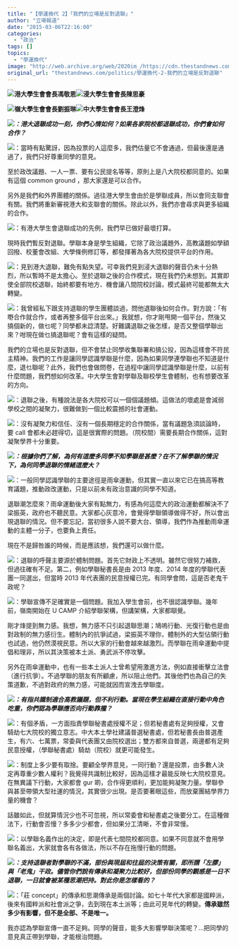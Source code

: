 ```yaml
---
title: "【學運換代 2】「我們的立場是反對退聯」"
author: "立場報道"
date: "2015-03-06T22:16:00"
categories:
  - "政治"
tags: []
topics:
  - "學運換代"
image: "http://web.archive.org/web/2020im_/https://cdn.thestandnews.com/media/photos/cache/4u-01_9EvyE_1200x0.png"
original_url: "thestandnews.com/politics/學運換代-2-我們的立場是反對退聯"
---
```

[![](http://web.archive.org/web/2020im_/https://cdn.thestandnews.com/media/photos/cache/4u-01_9EvyE_1200x0.png)](http://web.archive.org/web/20210628181357/https://cdn.thestandnews.com/media/photos/cache/4u-01_9EvyE_1200x0.png)**港大學生會會長馮敬恩**[![](http://web.archive.org/web/2020im_/https://cdn.thestandnews.com/media/photos/cache/4u-02_ZMSmL_1200x0.png)](http://web.archive.org/web/20210628181357/https://cdn.thestandnews.com/media/photos/cache/4u-02_ZMSmL_1200x0.png)**浸大學生會會長陳思豪**

[![](http://web.archive.org/web/2020im_/https://cdn.thestandnews.com/media/photos/cache/4u-03_BfDhy_1200x0.png)](http://web.archive.org/web/20210628181357/https://cdn.thestandnews.com/media/photos/cache/4u-03_BfDhy_1200x0.png)**嶺大學生會會長劉振琳**[![](http://web.archive.org/web/2020im_/https://cdn.thestandnews.com/media/photos/cache/4u-04_2v4Li_1200x0.png)](http://web.archive.org/web/20210628181357/https://cdn.thestandnews.com/media/photos/cache/4u-04_2v4Li_1200x0.png)**中大學生會會長王澄烽**

_**[![](http://web.archive.org/web/2020im_/https://cdn.thestandnews.com/media/photos/cache/sn-14_5TeK3_1200x0.png)](http://web.archive.org/web/20210628181357/https://cdn.thestandnews.com/media/photos/cache/sn-14_5TeK3_1200x0.png)：港大退聯成功一刻，你們心情如何？如果各家院校都退聯**__**成功**__**，你們會如何合作？**_

[![](http://web.archive.org/web/2020im_/https://cdn.thestandnews.com/media/photos/cache/4u-01_9EvyE_1200x0.png)](http://web.archive.org/web/20210628181357/https://cdn.thestandnews.com/media/photos/cache/4u-01_9EvyE_1200x0.png)：當時有點驚訝，因為投票的人這麼多，我們估量它不會通過，但最後還是通過了，我們只好尊重同學的意見。

至於政改議題、一人一票、要有公民提名等等，原則上是八大院校都同意的。如果有這個 common ground ，那大家還是可以合作。

另外是我們和外界團體的關係。過往港大學生會由於是學聯成員，所以會同支聯會有關。我們將重新審視港大和支聯會的關係。除此以外，我們亦會尋求與更多組織的合作。

[![](http://web.archive.org/web/2020im_/https://cdn.thestandnews.com/media/photos/cache/4u-03_BfDhy_1200x0.png)](http://web.archive.org/web/20210628181357/https://cdn.thestandnews.com/media/photos/cache/4u-03_BfDhy_1200x0.png)：有港大學生會退聯成功的先例，我們早已做好最壞打算。

現時我們暫反對退聯。學聯本身是學生組織，它除了政治議題外，高教議題如學額回撥、校董會改組、大學條例修訂等，都發揮著為各大院校提供平台的作用。

[![](http://web.archive.org/web/2020im_/https://cdn.thestandnews.com/media/photos/cache/4u-02_ZMSmL_1200x0.png)](http://web.archive.org/web/20210628181357/https://cdn.thestandnews.com/media/photos/cache/4u-02_ZMSmL_1200x0.png)：見到港大退聯，難免有點失望。可幸我們見到浸大退聯的聲音仍未十分熱烈，所以暫時不是太擔心。至於退聯之後的合作模式，現在我們仍未想到。其實即使全部院校退聯，始終都要有地方、機會讓八間院校討論，模式最終可能都無太大轉變。

[![](http://web.archive.org/web/2020im_/https://cdn.thestandnews.com/media/photos/cache/4u-04_2v4Li_1200x0.png)](http://web.archive.org/web/20210628181357/https://cdn.thestandnews.com/media/photos/cache/4u-04_2v4Li_1200x0.png)：我曾經私下跟支持退聯的學生團體談過，問他退聯後如何合作。對方說：「有嘢合作就合作，或者再整多個平台出來。」我就想，你才剛甩開一個平台，然後又搞個新的，做乜呢？同學都未諗清楚。好難講退聯之後怎樣，是否又整個學聯出來？咁現在做乜搞退聯呢？會有這樣的疑問。

我們的立場也是反對退聯，但不會禁止同學收集聯署和搞公投，因為這樣會不符民主精神。我們的工作是讓同學認識學聯是什麼，因為如果同學連學聯也不知道是什麼，退乜聯呢？此外，我們也會做問卷，在過程中讓同學認識學聯是什麼，以前有什麼問題，我們想如何改革。中大學生會對學聯及聯校學生會體制，也有想要改革的方向。

[![](http://web.archive.org/web/2020im_/https://cdn.thestandnews.com/media/photos/cache/4u-03_BfDhy_1200x0.png)](http://web.archive.org/web/20210628181357/https://cdn.thestandnews.com/media/photos/cache/4u-03_BfDhy_1200x0.png)：退聯之後，有種說法是各大院校可以一個個議題傾。這做法的壞處是會減弱學校之間的凝聚力，很難做到一個比較震撼的社會運動。

[![](http://web.archive.org/web/2020im_/https://cdn.thestandnews.com/media/photos/cache/4u-02_ZMSmL_1200x0.png)](http://web.archive.org/web/20210628181357/https://cdn.thestandnews.com/media/photos/cache/4u-02_ZMSmL_1200x0.png)：沒有凝聚力和信任、沒有一個長期穩定的合作關係，當有議題急須談論時，要 call 會都未必趕得切，這是很實際的問題。（院校間）需要長期合作關係，這對凝聚學界十分重要。

[![](http://web.archive.org/web/2020im_/https://cdn.thestandnews.com/media/photos/cache/sn-14_5TeK3_1200x0.png)](http://web.archive.org/web/20210628181357/https://cdn.thestandnews.com/media/photos/cache/sn-14_5TeK3_1200x0.png)_**：根據你們了解，為何有這麼多同學不知學聯是甚麼？在不了解學聯的情況下，為何同學退聯的情緒這麼大？**_

[![](http://web.archive.org/web/2020im_/https://cdn.thestandnews.com/media/photos/cache/4u-04_2v4Li_1200x0.png)](http://web.archive.org/web/20210628181357/https://cdn.thestandnews.com/media/photos/cache/4u-04_2v4Li_1200x0.png)：一般同學認識學聯的主要途徑是雨傘運動，但其實一直以來它已在搞高等教育議題，推動政改運動，只是以前未有政治意識的同學不知道。

退聯潮怎麼來？雨傘運動後大家有點無力，有感為何這麼大的政治運動都解決不了梁振英，政府也不聽民意。大家都心灰意冷，會覺得學聯領導做得不好，所以會出現退聯的情況。但不要忘記，當初很多人說不要大台、領導，我們作為推動雨傘運動的主體一分子，也要負上責任。

現在不是歸咎誰的時候，而是應該想，我們還可以做什麼。

[![](http://web.archive.org/web/2020im_/https://cdn.thestandnews.com/media/photos/cache/4u-01_9EvyE_1200x0.png)](http://web.archive.org/web/20210628181357/https://cdn.thestandnews.com/media/photos/cache/4u-01_9EvyE_1200x0.png)：退聯的呼聲主要源於體制問題。首先它財政上不透明。雖然它很努力補救，但過往確有不足。第二，例如學聯秘書長是由 2013 年度、2014 年度的學聯代表團一同選出，但當時 2013 年代表團的民意授權已完。有同學會問，這是否老鬼干政呢？

[![](http://web.archive.org/web/2020im_/https://cdn.thestandnews.com/media/photos/cache/4u-03_BfDhy_1200x0.png)](http://web.archive.org/web/20210628181357/https://cdn.thestandnews.com/media/photos/cache/4u-03_BfDhy_1200x0.png)：學聯宣傳不足確實是一個問題。我加入學生會前，也不很認識學聯。幾年前，嶺南開始在 U CAMP 介紹學聯架構，但講架構，大家都瞓覺。

剛才烽提到無力感。我想，無力感不只引起退聯思潮；鳩嗚行動、光復行動也是由對政制的無力感衍生。體制內的抗爭試過，梁振英不理你，體制外的大型佔領行動也試過，他仍然漠視民意。所以大家的行動會越來越激烈。而學聯在雨傘運動中提倡和理非，所以其決策被本土派、勇武派不停攻擊。

另外在雨傘運動中，也有一些本土派人士曾希望用激進方法，例如直接衝擊立法會（進行抗爭）。不過學聯的朋友有所顧慮，所以阻止他們。其後他們也為自己的失策道歉，不過對政府的無力感，可能就因而宣洩去學聯度。

[![](http://web.archive.org/web/2020im_/https://cdn.thestandnews.com/media/photos/cache/sn-14_5TeK3_1200x0.png)](http://web.archive.org/web/20210628181357/https://cdn.thestandnews.com/media/photos/cache/sn-14_5TeK3_1200x0.png)_**：有指共識制適合高教議題，但不利行動。當現在學生組織在直接行動中角色吃重，你們認為學聯應否向行動靠攏？**_

[![](http://web.archive.org/web/2020im_/https://cdn.thestandnews.com/media/photos/cache/4u-03_BfDhy_1200x0.png)](http://web.archive.org/web/20210628181357/https://cdn.thestandnews.com/media/photos/cache/4u-03_BfDhy_1200x0.png)：有個矛盾，一方面指責學聯秘書處授權不足；但若秘書處有足夠授權，又會騎劫七大院校的獨立意志。中大本土學社建議普選秘書處，但若秘書長由普選產生，有六、七萬票，常委與代表團又由院校選出；雙方都來自普選，兩邊都有足夠民意授權，（學聯秘書處）騎劫（院校）就更可能發生。

[![](http://web.archive.org/web/2020im_/https://cdn.thestandnews.com/media/photos/cache/4u-04_2v4Li_1200x0.png)](http://web.archive.org/web/20210628181357/https://cdn.thestandnews.com/media/photos/cache/4u-04_2v4Li_1200x0.png)：制度上多少要有取捨。要顧全學界意見，一同行動？還是投票，由多數人決定再尊重少數人權利？我覺得共識制比較好，因為這樣才最能反映七大院校意見。在無異議下行動，大家都會 gur 啲，合作得更順利，更加能夠凝聚力量。學聯參與甚至帶領大型社運的情況，其實很少出現。是否要著眼這些，而放棄團結學界力量的機會？

話雖如此，但就算情況少也不可忽視，所以常委會和秘書處之後要分工。在這種做法下，行動會否慢？多多少少都會，但如果分工清晰，不會非常慢。

[![](http://web.archive.org/web/2020im_/https://cdn.thestandnews.com/media/photos/cache/4u-02_ZMSmL_1200x0.png)](http://web.archive.org/web/20210628181357/https://cdn.thestandnews.com/media/photos/cache/4u-02_ZMSmL_1200x0.png)：以學聯名義作出的決定，即是代表七間院校都同意。如果不同意就不會用學聯名義出，大家就會各有各做法，所以不存在拖慢行動的問題。

[![](http://web.archive.org/web/2020im_/https://cdn.thestandnews.com/media/photos/cache/sn-14_5TeK3_1200x0.png)](http://web.archive.org/web/20210628181357/https://cdn.thestandnews.com/media/photos/cache/sn-14_5TeK3_1200x0.png)_**：支持退聯者對學聯的不滿，部份與現屆和往屆的決策有關，即所謂「左膠」與「老鬼」干政。儘管你們說有傳承和凝聚力比較好，但部份同學的觀感是一日不退聯，一日就會被某種思潮把持。對此你是怎樣看的？**_

[![](http://web.archive.org/web/2020im_/https://cdn.thestandnews.com/media/photos/cache/4u-01_9EvyE_1200x0.png)](http://web.archive.org/web/20210628181357/https://cdn.thestandnews.com/media/photos/cache/4u-01_9EvyE_1200x0.png)：「莊 concept」的傳承和思潮傳承是兩個討論。如七十年代大家都是國粹派，後來有國粹派和社會派之爭，去到現在本土派等；由此可見年代的轉變。**傳承雖然多少有影響，但不是全部、不是唯一。**

我亦認為學聯宣傳一直不足夠。同學的聲音，能多大影響學聯決策呢？…把同學的意見真正帶到學聯，才能根治問題。
